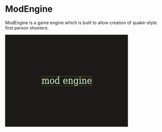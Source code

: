 # ModEngine

ModEngine is a game engine which is built to allow creation of quake-style first person shooters.

<img src="https://github.com/BradfordMedeiros/ModEngine/blob/master/docs/modengine.png" width="400" height="300">


